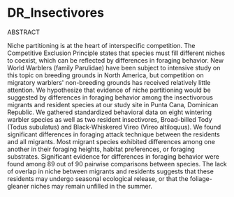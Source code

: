 # DR_Insectivores

ABSTRACT

Niche partitioning is at the heart of interspecific competition. The Competitive Exclusion Principle states that species must fill different niches to coexist, which can be reflected by differences in foraging behavior. New World Warblers (family Parulidae) have been subject to intensive study on this topic on breeding grounds in North America, but competition on migratory warblers' non-breeding grounds has received relatively little attention. We hypothesize that evidence of niche partitioning would be suggested by differences in foraging behavior among the insectivorous migrants and resident species at our study site in Punta Cana, Dominican Republic. We gathered standardized behavioral data on eight wintering warbler species as well as two resident insectivores, Broad-billed Tody (Todus subulatus) and Black-Whiskered Vireo (Vireo altiloquus). We found significant differences in foraging attack technique between the residents and all migrants. Most migrant species exhibited differences among one another in their foraging heights, habitat preferences, or foraging substrates. Significant evidence for differences in foraging behavior were found among 89 out of 90 pairwise comparisons between species. The lack of overlap in niche between migrants and residents suggests that these residents may undergo seasonal ecological release, or that the foliage-gleaner niches may remain unfilled in the summer. 

